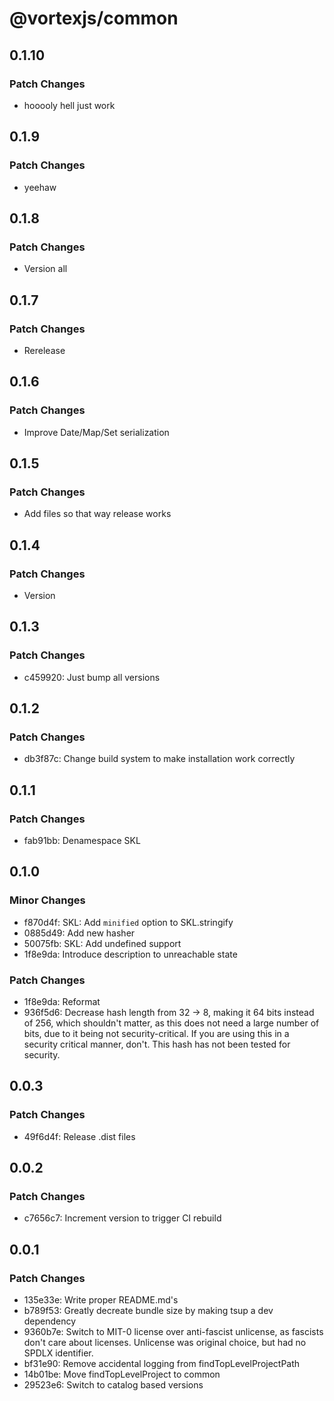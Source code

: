 # @vortexjs/common

## 0.1.10

### Patch Changes

- hooooly hell just work

## 0.1.9

### Patch Changes

- yeehaw

## 0.1.8

### Patch Changes

- Version all

## 0.1.7

### Patch Changes

- Rerelease

## 0.1.6

### Patch Changes

- Improve Date/Map/Set serialization

## 0.1.5

### Patch Changes

- Add files so that way release works

## 0.1.4

### Patch Changes

- Version

## 0.1.3

### Patch Changes

- c459920: Just bump all versions

## 0.1.2

### Patch Changes

- db3f87c: Change build system to make installation work correctly

## 0.1.1

### Patch Changes

- fab91bb: Denamespace SKL

## 0.1.0

### Minor Changes

- f870d4f: SKL: Add `minified` option to SKL.stringify
- 0885d49: Add new hasher
- 50075fb: SKL: Add undefined support
- 1f8e9da: Introduce description to unreachable state

### Patch Changes

- 1f8e9da: Reformat
- 936f5d6: Decrease hash length from 32 -> 8, making it 64 bits instead of 256, which shouldn't matter, as this does not need a large number of bits, due to it being not security-critical. If you are using this in a security critical manner, don't. This hash has not been tested for security.

## 0.0.3

### Patch Changes

- 49f6d4f: Release .dist files

## 0.0.2

### Patch Changes

- c7656c7: Increment version to trigger CI rebuild

## 0.0.1

### Patch Changes

- 135e33e: Write proper README.md's
- b789f53: Greatly decreate bundle size by making tsup a dev dependency
- 9360b7e: Switch to MIT-0 license over anti-fascist unlicense, as fascists don't care about licenses. Unlicense was original choice, but had no SPDLX identifier.
- bf31e90: Remove accidental logging from findTopLevelProjectPath
- 14b01be: Move findTopLevelProject to common
- 29523e6: Switch to catalog based versions
